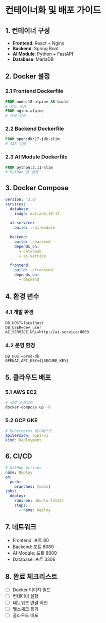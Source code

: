 # 컨테이너화 및 배포 가이드

## 1. 컨테이너 구성

- **Frontend**: React + Nginx
- **Backend**: Spring Boot
- **AI Module**: Python + FastAPI
- **Database**: MariaDB

## 2. Docker 설정

### 2.1 Frontend Dockerfile
```dockerfile
FROM node:18-alpine AS build
# 빌드 과정
FROM nginx:alpine
# 배포 설정
```

### 2.2 Backend Dockerfile
```dockerfile
FROM openjdk:17-jdk-slim
# JAR 실행
```

### 2.3 AI Module Dockerfile
```dockerfile
FROM python:3.11-slim
# Python 앱 실행
```

## 3. Docker Compose

```yaml
version: '3.8'
services:
  database:
    image: mariadb:10.11
    
  ai-service:
    build: ./ai-module
    
  backend:
    build: ./backend
    depends_on:
      - database
      - ai-service
      
  frontend:
    build: ./frontend
    depends_on:
      - backend
```

## 4. 환경 변수

### 4.1 개발 환경
```env
DB_HOST=localhost
DB_USER=dev_user
AI_SERVICE_URL=http://ai-service:8000
```

### 4.2 운영 환경
```env
DB_HOST=prod-db
OPENAI_API_KEY=${SECURE_KEY}
```

## 5. 클라우드 배포

### 5.1 AWS EC2
```bash
# 배포 스크립트
docker-compose up -d
```

### 5.2 GCP GKE
```yaml
# Kubernetes 매니페스트
apiVersion: apps/v1
kind: Deployment
```

## 6. CI/CD

```yaml
# GitHub Actions
name: Deploy
on:
  push:
    branches: [main]
jobs:
  deploy:
    runs-on: ubuntu-latest
    steps:
      - name: Deploy
```

## 7. 네트워크

- Frontend: 포트 80
- Backend: 포트 8080  
- AI Module: 포트 8000
- Database: 포트 3306

## 8. 완료 체크리스트

- [ ] Docker 이미지 빌드
- [ ] 컨테이너 실행
- [ ] 네트워크 연결 확인
- [ ] 헬스체크 통과
- [ ] 클라우드 배포